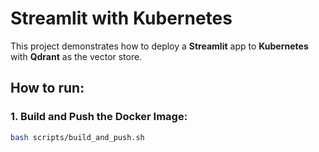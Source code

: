 # Streamlit with Kubernetes

This project demonstrates how to deploy a **Streamlit** app to **Kubernetes** with **Qdrant** as the vector store.

## How to run:

### 1. Build and Push the Docker Image:
```bash
bash scripts/build_and_push.sh
